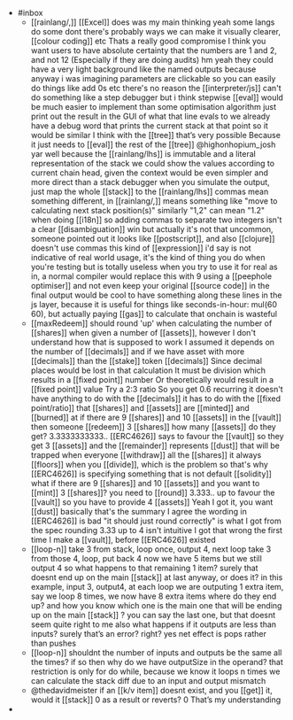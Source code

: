 - #inbox
	- [[rainlang/,]] 
	  [[Excel]] does was my main thinking
	  yeah some langs do some dont
	  there's probably ways we can make it visually clearer, [[colour coding]] etc
	  Thats a really good compromise
	  I think you want users to have absolute certainty that the numbers are 1 and 2, and not 12
	  (Especially if they are doing audits)
	  hm yeah they could have a very light background like the named outputs
	  because anyway i was imagining parameters are clickable so you can easily do things like add 0s etc
	  there's no reason the [[interpreter/js]] can't do something like a step debugger
	  but i think stepwise [[eval]] would be much easier to implement than some optimisation algorithm
	  just print out the result in the GUI of what that line evals to
	  we already have a debug word that prints the current stack at that point
	  so it would be similar
	  I think with the [[tree]] that’s very possible
	  Because it just needs to [[eval]] the rest of the [[tree]]
	  @highonhopium_josh yar well because the [[rainlang/lhs]] is immutable and a literal representation of the stack we could show the values according to current chain head, given the context
	  would be even simpler and more direct than a stack debugger
	  when you simulate the output, just map the whole [[stack]] to the [[rainlang/lhs]]
	  commas mean something different, in [[rainlang/,]] means something like "move to calculating next stack position(s)" similarly "1,2" can mean "1.2" when doing [[i18n]] so adding commas to separate two integers isn't a clear [[disambiguation]] win
	  but actually it's not that uncommon, someone pointed out it looks like [[postscript]], and also [[clojure]] doesn't use commas
	  this kind of [[expression]] i'd say is not indicative of real world usage, it's the kind of thing you do when you're testing but is totally useless when you try to use it for real
	  as in, a normal compiler would replace this with 9 using a [[peephole optimiser]] and not even keep your original [[source code]] in the final output
	  would be cool to have something along these lines in the js layer, because it is useful for things like seconds-in-hour: mul(60 60),
	  but actually paying [[gas]] to calculate that onchain is wasteful
	- [[maxRedeem]] should round 'up' when calculating the number of [[shares]] when given a number of [[assets]], however I don't understand how that is supposed to work
	  I assumed it depends on the number of [[decimals]] and if we have asset with more [[decimals]] than the [[stake]] token [[decimals]]
	  Since decimal places would be lost in that calculation
	  It must be division which results in a [[fixed point]] number
	  Or theoretically would result in a [[fixed point]] value
	  Try a 2:3 ratio
	  So you get 0.6 recurring
	  it doesn't have anything to do with the [[decimals]]
	  it has to do with the [[fixed point/ratio]] that [[shares]] and [[assets]] are [[minted]] and [[burned]] at
	  if there are 9 [[shares]] and 10 [[assets]] in the [[vault]]
	  then someone [[redeem]] 3 [[shares]]
	  how many [[assets]] do they get?
	  3.3333333333..
	  [[ERC4626]] says to favour the [[vault]] so they get 3 [[assets]] and the [[remainder]] represents [[dust]] that will be trapped when everyone [[withdraw]] all the [[shares]]
	  it always [[floors]] when you [[divide]], which is the problem so that's why [[ERC4626]] is specifying something that is not default [[solidity]]
	  what if there are 9 [[shares]] and 10 [[assets]] and you want to [[mint]] 3 [[shares]]?
	  you need to [[round]] 3.333.. up to favour the [[vault]] so you have to provide 4 [[assets]]
	  Yeah I got it, you want [[dust]]
	  basically that's the summary
	  I agree the wording in [[ERC4626]] is bad
	  "it should just round correctly" is what I got from the spec
	  rounding 3.33 up to 4 isn't intuitive
	  I got that wrong the first time I make a [[vault]], before [[ERC4626]] existed
	- [[loop-n]] 
	  take 3 from stack, loop once, output 4, next loop take 3 from those 4, loop, put back 4
	  now we have 5 items
	  but we still output 4
	  so what happens to that remaining 1 item?
	  surely that doesnt end up on the main [[stack]] at last anyway, or does it?
	  in this example, input 3, output4, at each loop we are outputing 1 extra item, say we loop 8 times, we now have 8 extra items
	  where do they end up?
	  and how you know which one is the main one that will be ending up on the main [[stack]] ?
	  you can say the last one, but that doesnt seem quite right to me
	  also what happens if it outputs are less than inputs?
	  surely that’s an error? right?
	  yes
	  net effect is pops rather than pushes
	- [[loop-n]]
	  shouldnt the number of inputs and outputs be the same all the times?
	  if so then why do we have outputSize in the operand?
	  that restriction is only for do while, because we know it loops n times we can calculate the stack diff due to an input and output mismatch
	- @thedavidmeister if an [[k/v item]] doesnt exist, and you [[get]] it, would it [[stack]] 0 as a result or reverts?
	  0
	  That’s my understanding
-